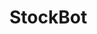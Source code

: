 #                                                                                                          StockBot


